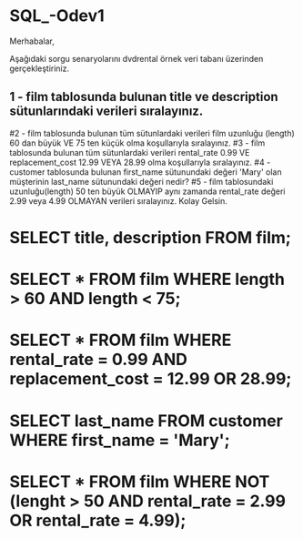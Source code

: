 # SQL_-Odev1
Merhabalar,

Aşağıdaki sorgu senaryolarını dvdrental örnek veri tabanı üzerinden gerçekleştiriniz.

## 1 - film tablosunda bulunan title ve description sütunlarındaki verileri sıralayınız.
#2 - film tablosunda bulunan tüm sütunlardaki verileri film uzunluğu (length) 60 dan büyük VE 75 ten küçük olma koşullarıyla sıralayınız.
#3 -  film tablosunda bulunan tüm sütunlardaki verileri rental_rate 0.99 VE replacement_cost 12.99 VEYA 28.99 olma koşullarıyla sıralayınız.
#4 - customer tablosunda bulunan first_name sütunundaki değeri 'Mary' olan müşterinin last_name sütunundaki değeri nedir?
#5 - film tablosundaki uzunluğu(length) 50 ten büyük OLMAYIP aynı zamanda rental_rate değeri 2.99 veya 4.99 OLMAYAN verileri sıralayınız.
Kolay Gelsin.

# SELECT title, description FROM film;

# SELECT * FROM film WHERE length > 60 AND length < 75;

# SELECT * FROM film WHERE rental_rate = 0.99 AND replacement_cost = 12.99 OR 28.99;

# SELECT last_name FROM customer WHERE first_name = 'Mary';

# SELECT * FROM film WHERE NOT (lenght > 50 AND rental_rate = 2.99 OR rental_rate = 4.99);

